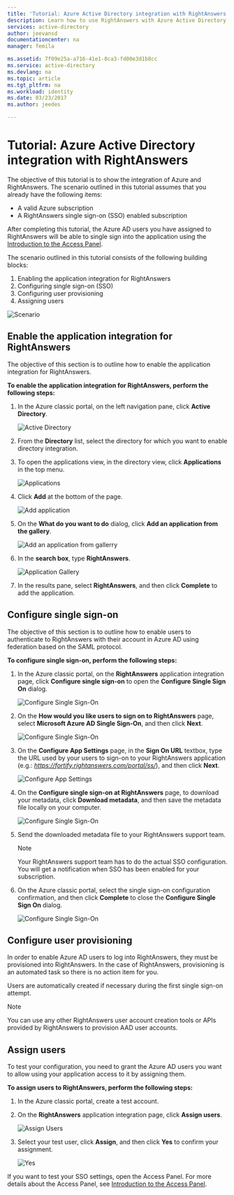 ```yaml
---
title: 'Tutorial: Azure Active Directory integration with RightAnswers | Microsoft Docs'
description: Learn how to use RightAnswers with Azure Active Directory to enable single sign-on, automated provisioning, and more!
services: active-directory
author: jeevansd
documentationcenter: na
manager: femila

ms.assetid: 7f09e25a-a716-41e1-8ca3-fd00e3d1b8cc
ms.service: active-directory
ms.devlang: na
ms.topic: article
ms.tgt_pltfrm: na
ms.workload: identity
ms.date: 03/23/2017
ms.author: jeedes

---
```

# Tutorial: Azure Active Directory integration with RightAnswers
The objective of this tutorial is to show the integration of Azure and RightAnswers. The scenario outlined in this tutorial assumes that you already have the following items:

* A valid Azure subscription
* A RightAnswers single sign-on (SSO) enabled subscription

After completing this tutorial, the Azure AD users you have assigned to RightAnswers will be able to single sign into the application using the [Introduction to the Access Panel](active-directory-saas-access-panel-introduction.md).

The scenario outlined in this tutorial consists of the following building blocks:

1. Enabling the application integration for RightAnswers
2. Configuring single sign-on (SSO)
3. Configuring user provisioning
4. Assigning users

![Scenario](./media/active-directory-saas-rightanswers-tutorial/IC802925.png "Scenario")

## Enable the application integration for RightAnswers
The objective of this section is to outline how to enable the application integration for RightAnswers.

**To enable the application integration for RightAnswers, perform the following steps:**

1. In the Azure classic portal, on the left navigation pane, click **Active Directory**.
   
    ![Active Directory](./media/active-directory-saas-rightanswers-tutorial/IC700993.png "Active Directory")
2. From the **Directory** list, select the directory for which you want to enable directory integration.
3. To open the applications view, in the directory view, click **Applications** in the top menu.
   
    ![Applications](./media/active-directory-saas-rightanswers-tutorial/IC700994.png "Applications")
4. Click **Add** at the bottom of the page.
   
    ![Add application](./media/active-directory-saas-rightanswers-tutorial/IC749321.png "Add application")
5. On the **What do you want to do** dialog, click **Add an application from the gallery**.
   
    ![Add an application from gallerry](./media/active-directory-saas-rightanswers-tutorial/IC749322.png "Add an application from gallerry")
6. In the **search box**, type **RightAnswers**.
   
    ![Application Gallery](./media/active-directory-saas-rightanswers-tutorial/IC802926.png "Application Gallery")
7. In the results pane, select **RightAnswers**, and then click **Complete** to add the application.
   
## Configure single sign-on

The objective of this section is to outline how to enable users to authenticate to RightAnswers with their account in Azure AD using federation based on the SAML protocol.

**To configure single sign-on, perform the following steps:**

1. In the Azure classic portal, on the **RightAnswers** application integration page, click **Configure single sign-on** to open the **Configure Single Sign On** dialog.
   
    ![Configure Single Sign-On](./media/active-directory-saas-rightanswers-tutorial/IC802927.png "Configure Single Sign-On")
2. On the **How would you like users to sign on to RightAnswers** page, select **Microsoft Azure AD Single Sign-On**, and then click **Next**.
   
    ![Configure Single Sign-On](./media/active-directory-saas-rightanswers-tutorial/IC802928.png "Configure Single Sign-On")
3. On the **Configure App Settings** page, in the **Sign On URL** textbox, type the URL used by your users to sign-on to your RightAnswers application (e.g.: *https://fortify.rightanswers.com/portal/ss/*), and then click **Next**.
   
    ![Configure App Settings](./media/active-directory-saas-rightanswers-tutorial/IC802929.png "Configure App Settings")
4. On the **Configure single sign-on at RightAnswers** page, to download your metadata, click **Download metadata**, and then save the metadata file locally on your computer.
   
    ![Configure Single Sign-On](./media/active-directory-saas-rightanswers-tutorial/IC802930.png "Configure Single Sign-On")
5. Send the downloaded metadata file to your RightAnswers support team.
   
    >[!NOTE]
    >Your RightAnswers support team has to do the actual SSO configuration.
    >You will get a notification when SSO has been enabled for your subscription.
    > 
    > 

6. On the Azure classic portal, select the single sign-on configuration confirmation, and then click **Complete** to close the **Configure Single Sign On** dialog.
   
    ![Configure Single Sign-On](./media/active-directory-saas-rightanswers-tutorial/IC802931.png "Configure Single Sign-On")
   
## Configure user provisioning

In order to enable Azure AD users to log into RightAnswers, they must be provisioned into RightAnswers. In the case of RightAnswers, provisioning is an automated task so there is no action item for you.

Users are automatically created if necessary during the first single sign-on attempt.

>[!NOTE]
>You can use any other RightAnswers user account creation tools or APIs provided by RightAnswers to provision AAD user accounts.
> 
> 

## Assign users
To test your configuration, you need to grant the Azure AD users you want to allow using your application access to it by assigning them.

**To assign users to RightAnswers, perform the following steps:**

1. In the Azure classic portal, create a test account.

2. On the **RightAnswers** application integration page, click **Assign users**.
   
    ![Assign Users](./media/active-directory-saas-rightanswers-tutorial/IC802932.png "Assign Users")
3. Select your test user, click **Assign**, and then click **Yes** to confirm your assignment.
   
    ![Yes](./media/active-directory-saas-rightanswers-tutorial/IC767830.png "Yes")

If you want to test your SSO settings, open the Access Panel. For more details about the Access Panel, see [Introduction to the Access Panel](active-directory-saas-access-panel-introduction.md).

